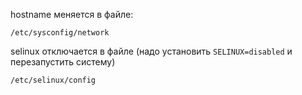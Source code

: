 hostname меняется в файле:
```
/etc/sysconfig/network
```

selinux отключается в файле (надо установить ```SELINUX=disabled``` и перезапустить систему)
```
/etc/selinux/config
```

